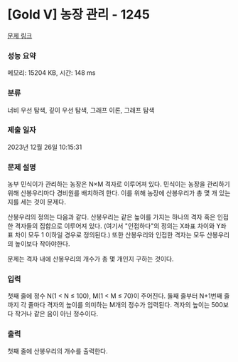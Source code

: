 # [Gold V] 농장 관리 - 1245 

[문제 링크](https://www.acmicpc.net/problem/1245) 

### 성능 요약

메모리: 15204 KB, 시간: 148 ms

### 분류

너비 우선 탐색, 깊이 우선 탐색, 그래프 이론, 그래프 탐색

### 제출 일자

2023년 12월 26일 10:15:31

### 문제 설명

<p>농부 민식이가 관리하는 농장은 N×M 격자로 이루어져 있다. 민식이는 농장을 관리하기 위해 산봉우리마다 경비원를 배치하려 한다. 이를 위해 농장에 산봉우리가 총 몇 개 있는지를 세는 것이 문제다.</p>

<p>산봉우리의 정의는 다음과 같다. 산봉우리는 같은 높이를 가지는 하나의 격자 혹은 인접한 격자들의 집합으로 이루어져 있다. (여기서 "인접하다"의 정의는 X좌표 차이와 Y좌표 차이 모두 1 이하일 경우로 정의된다.) 또한 산봉우리와 인접한 격자는 모두 산봉우리의 높이보다 작아야한다.</p>

<p>문제는 격자 내에 산봉우리의 개수가 총 몇 개인지 구하는 것이다.</p>

### 입력 

 <p>첫째 줄에 정수 N(1 < N ≤ 100), M(1 < M ≤ 70)이 주어진다. 둘째 줄부터 N+1번째 줄까지 각 줄마다 격자의 높이를 의미하는 M개의 정수가 입력된다. 격자의 높이는 500보다 작거나 같은 음이 아닌 정수이다.</p>

### 출력 

 <p>첫째 줄에 산봉우리의 개수를 출력한다.</p>


